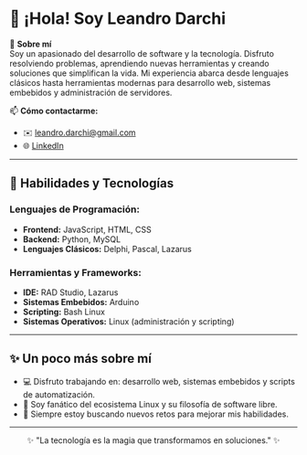 # 👋 ¡Hola! Soy Leandro Darchi

🎯 **Sobre mí**  
Soy un apasionado del desarrollo de software y la tecnología. Disfruto resolviendo problemas, aprendiendo nuevas herramientas y creando soluciones que simplifican la vida. Mi experiencia abarca desde lenguajes clásicos hasta herramientas modernas para desarrollo web, sistemas embebidos y administración de servidores.

📫 **Cómo contactarme:**  
- ✉️ [leandro.darchi@gmail.com](mailto:leandro.darchi@gmail.com)  
- 🌐 [LinkedIn](https://www.linkedin.com/in/leandro-darchivio)

---

## 🚀 **Habilidades y Tecnologías**
### **Lenguajes de Programación:**
- **Frontend:** JavaScript, HTML, CSS  
- **Backend:** Python, MySQL  
- **Lenguajes Clásicos:** Delphi, Pascal, Lazarus  

### **Herramientas y Frameworks:**
- **IDE:** RAD Studio, Lazarus  
- **Sistemas Embebidos:** Arduino  
- **Scripting:** Bash Linux  
- **Sistemas Operativos:** Linux (administración y scripting)  

---


## ✨ **Un poco más sobre mí**
- 💻 Disfruto trabajando en: desarrollo web, sistemas embebidos y scripts de automatización.  
- 🐧 Soy fanático del ecosistema Linux y su filosofía de software libre.  
- 🔧 Siempre estoy buscando nuevos retos para mejorar mis habilidades.  

---

<p align="center">
✨ "La tecnología es la magia que transformamos en soluciones." ✨  
</p>
